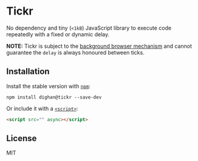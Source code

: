 # Tickr

No dependency and tiny (`<1kB`) JavaScript library to execute code repeatedly with a fixed or dynamic delay.

**NOTE:** Tickr is subject to the [background browser mechanism](https://developers.google.com/web/updates/2017/03/background_tabs) and
cannot guarantee the `delay` is always honoured between ticks.

## Installation

Install the stable version with [`npm`](https://docs.npmjs.com/getting-started/what-is-npm):

```shell
npm install dighan@tickr --save-dev
```

Or include it with a [`<script>`](https://developer.mozilla.org/en-US/docs/Web/HTML/Element/script):

```html
<script src="" async></script>
```

## License

MIT
